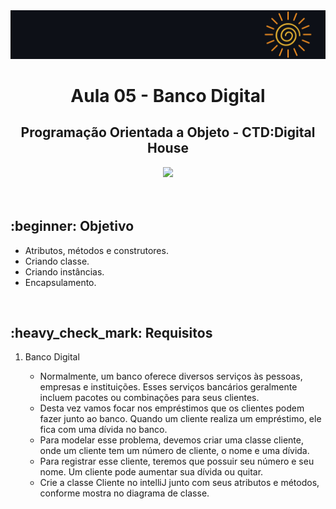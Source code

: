 <div align="center"><img src="https://github.com/lipollis/Imagens-Git/blob/main/banner_assinatura.svg" /></div>

<h1 align="center"> Aula 05 - Banco Digital </h1>
<h2 align="center"> Programação Orientada a Objeto - CTD:Digital House </h2>

<div align="center">
  <img src="https://cdn.jsdelivr.net/gh/devicons/devicon/icons/java/java-original-wordmark.svg" width="70px"/>
  <br>
  <br>
</div>  

<br>
<h2>:beginner: Objetivo</h2>

<div align="left">
  <p align="justify">
    <ul>
        <li>Atributos, métodos e construtores.</li>
        <li>Criando classe.</li>
        <li>Criando instâncias.</li>
        <li>Encapsulamento.</li>
    </ul>
  </p>
</div>

<br>
<h2>:heavy_check_mark: Requisitos </h2>
<div align="left">
    <ol>
      <li>Banco Digital</li>
        <ul>
          <li>Normalmente, um banco oferece diversos serviços às pessoas, empresas e instituições. Esses serviços bancários geralmente incluem pacotes ou combinações para seus clientes. </li>
          <li>Desta vez vamos focar nos empréstimos que os clientes podem fazer junto ao banco. Quando um cliente realiza um empréstimo, ele fica com uma dívida no banco.</li>
          <li>Para modelar esse problema, devemos criar uma classe cliente, onde um cliente tem um número de cliente, o nome e uma dívida.  </li>
          <li>Para registrar esse cliente, teremos que possuir seu número e seu nome. Um cliente pode aumentar sua dívida ou quitar.</li>
          <li>Crie a classe Cliente no intelliJ junto com seus atributos e métodos, conforme mostra no diagrama de classe.</li>
      </ul>
    </ol>

</div>
